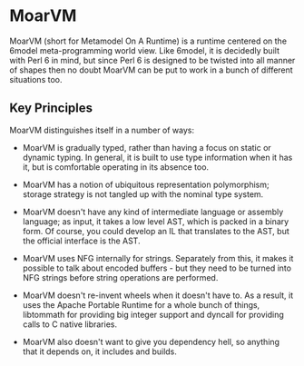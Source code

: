# MoarVM

MoarVM (short for Metamodel On A Runtime) is a runtime centered on the
6model meta-programming world view. Like 6model, it is decidedly built
with Perl 6 in mind, but since Perl 6 is designed to be twisted into all
manner of shapes then no doubt MoarVM can be put to work in a bunch of
different situations too.

## Key Principles

MoarVM distinguishes itself in a number of ways:

* MoarVM is gradually typed, rather than having a focus on static or dynamic
  typing. In general, it is built to use type information when it has it,
  but is comfortable operating in its absence too.

* MoarVM has a notion of ubiquitous representation polymorphism; storage
  strategy is not tangled up with the nominal type system.
  
* MoarVM doesn't have any kind of intermediate language or assembly
  language; as input, it takes a low level AST, which is packed in a
  binary form. Of course, you could develop an IL that translates to
  the AST, but the official interface is the AST.

* MoarVM uses NFG internally for strings. Separately from this, it makes
  it possible to talk about encoded buffers - but they need to be turned
  into NFG strings before string operations are performed.

* MoarVM doesn't re-invent wheels when it doesn't have to. As a result, it
  uses the Apache Portable Runtime for a whole bunch of things, libtommath
  for providing big integer support and dyncall for providing calls to C
  native libraries.

* MoarVM also doesn't want to give you dependency hell, so anything that it
  depends on, it includes and builds.
